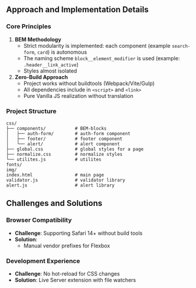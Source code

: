 ## Approach and Implementation Details

### Core Principles
1. **BEM Methodology**  
   - Strict modularity is implemented: each component (example `search-form`, `card`) is autonomous
   - The naming scheme `block__element_modifier` is used (example: `.header__link_active`)  
   - Styles almost isolated 
2. **Zero-Build Approach**  
   - Project works without buildtools (Webpack/Vite/Gulp)  
   - All dependencies include in `<script>` and `<link>`  
   - Pure Vanilla JS realization without translation

### Project Structure
```plaintext
css/
├── components/           # BEM-blocks
│   ├── auth-form/        # auth-form component
│   ├── footer/           # footer component
│   └── alert/            # alert component
├── global.css            # global styles for a page
├── normalize.css         # normalize styles
└── utilites.js           # utilites
fonts/
img/
index.html                # main page
validator.js              # validator library
alert.js                  # alert library
```

## Challenges and Solutions

### Browser Compatibility
- **Challenge**: Supporting Safari 14+ without build tools
- **Solution**:
  - Manual vendor prefixes for Flexbox

### Development Experience
- **Challenge**: No hot-reload for CSS changes
- **Solution**: Live Server extension with file watchers
